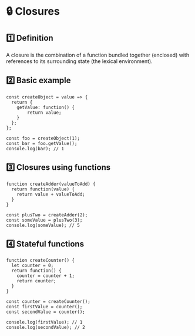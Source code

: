 # 🔒 Closures

## 1️⃣ Definition

A closure is the combination of a function bundled together (enclosed)  with references to its surrounding state (the lexical environment).

## 2️⃣ Basic example

```
const createObject = value => {  
  return {
    getValue: function() {
        return value;
    }
  };
};

const foo = createObject(1);
const bar = foo.getValue();
console.log(bar); // 1
```

## 3️⃣ Closures using functions

```
function createAdder(valueToAdd) {
  return function(value) {
    return value + valueToAdd;
  } 
}

const plusTwo = createAdder(2);
const someValue = plusTwo(3);
console.log(someValue); // 5
```

## 4️⃣ Stateful functions

```
function createCounter() {
  let counter = 0;
  return function() {
    counter = counter + 1;
    return counter;
  } 
}
  
const counter = createCounter();
const firstValue = counter();
const secondValue = counter();

console.log(firstValue); // 1
console.log(secondValue); // 2
```
